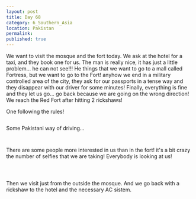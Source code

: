 ```yaml
---
layout: post
title: Day 68
category: 6_Southern_Asia
location: Pakistan
permalink: 
published: true
---
```


We want to visit the mosque and the fort today. We ask at the hotel for a taxi, and they book one for us. The man is really nice, it has just a little problem... he can not see!!! He things that we want to go to a mall called Fortress, but we want to go to the Fort! anyhow we end in a military controlled area of the city, they ask for our passports in a tense way and they disappear with our driver for some minutes! Finally, everything is fine and they let us go... go back because we are going on the wrong direction! We reach the Red Fort after hitting 2 rickshaws!

One following the rules!

<p><a
href="https://lh3.googleusercontent.com/Blc8tej2d-3yO0e2nZYtYUGQzxaXaHSuN9M_soQOt0fk6bsxNla52wcD8osbA14s9sX_JQc_5RiddZfwKYolHNd_koNEGb0EZ9mUn-ts8lRLdmOmVCPokKTzC2EDYSZtKSmw-w8XC5bT1IEzodCQmBSEFj4ViVsX9RZPmZjdJ9djQzt3lz69scVffX-CzX8ilRl7kzt_RtQ1Xl7sODfUR5l_jOEAqeNygKz8bxs1Esp76S-KwtQTbyAA5R_Y8WdiVsIINTolkw6fCxo9GjtdZ_ZdD_iAPyAv_h8xwssnYLoHZJjIhkNwgIPkqktV8er-UMffJhEHgPtd2i5QTkR3cdxGt7022mSkJdqtRzq-2YnsKf8ZeoLYBEEiSGH54xD0WmrRISdedUWlp8BK5C1oyPecv5tQVkPxEIFh_LzQh5aEmczKMR2AxaaTdtds6b21x78CqS2cIBmX8LRZXlMKAQczlUZ0-2fUryBg3vIOfxE4h0E3G1Nv4iadqwSCuU7ssXQgS0dvVTxYkjflAITlRT7RKMnAqlxZbaBL-NvpUNb60gy9hMfXaXE4PIYkR-YhT-HhGVvJ4qYeilnWu1TY0YyBCyuxtpYFfjNdpe_PY1rz8ne24k4yqWdfAb16IPlrLf_Z-7XyMuhZZ_S9z9Do0XVfWUOpDQ9pZRT56CQ98p_UvunxzfMK5WkJ-w=w1044-h783-no"><img 
src="https://lh3.googleusercontent.com/Blc8tej2d-3yO0e2nZYtYUGQzxaXaHSuN9M_soQOt0fk6bsxNla52wcD8osbA14s9sX_JQc_5RiddZfwKYolHNd_koNEGb0EZ9mUn-ts8lRLdmOmVCPokKTzC2EDYSZtKSmw-w8XC5bT1IEzodCQmBSEFj4ViVsX9RZPmZjdJ9djQzt3lz69scVffX-CzX8ilRl7kzt_RtQ1Xl7sODfUR5l_jOEAqeNygKz8bxs1Esp76S-KwtQTbyAA5R_Y8WdiVsIINTolkw6fCxo9GjtdZ_ZdD_iAPyAv_h8xwssnYLoHZJjIhkNwgIPkqktV8er-UMffJhEHgPtd2i5QTkR3cdxGt7022mSkJdqtRzq-2YnsKf8ZeoLYBEEiSGH54xD0WmrRISdedUWlp8BK5C1oyPecv5tQVkPxEIFh_LzQh5aEmczKMR2AxaaTdtds6b21x78CqS2cIBmX8LRZXlMKAQczlUZ0-2fUryBg3vIOfxE4h0E3G1Nv4iadqwSCuU7ssXQgS0dvVTxYkjflAITlRT7RKMnAqlxZbaBL-NvpUNb60gy9hMfXaXE4PIYkR-YhT-HhGVvJ4qYeilnWu1TY0YyBCyuxtpYFfjNdpe_PY1rz8ne24k4yqWdfAb16IPlrLf_Z-7XyMuhZZ_S9z9Do0XVfWUOpDQ9pZRT56CQ98p_UvunxzfMK5WkJ-w=w1044-h783-no" alt=""></a></p>

Some Pakistani way of driving...

<p><a
href="https://lh3.googleusercontent.com/52dqg4zu6HNt7SSufYTJwijmy-1eKbeAYvb7WLtTBqS5VLi-7tsLcxWHgKdib5s2c1d-dcgunVGYZZN7rcTN_jUU8-Sg9s9S3OG_ZwJuguyZXGsoRwZP4WPYhQTFg3muG2ioDIQu5jwIi5t7K7f-gIroMGuSYqlE96CqLkjl-8JXzMnmcLu4LWFtPMnspX_gjZ1-T2jNw5AWg6C1JgDFpCCNqQtkwC2wHxGXsWcLYh7HqpXSRzCdGcbm4mJsLqNgeqNlg8Ah2_jivcVNoSTX7mc9RcL1xKvAS84UNOc5HLDTOXJgr3XnLieHM1FCVB54CuoWg9qRbAEnlXLZaACSLpfBee-etrgPphw4MwP3G8MHnbkSeD8YNiwgW4jtXq2uFZEmVkw4rvRxZeL7lGfIYQ3BKLginjXMw61ZSGDuPm716ptGC0rJmJ5XxBsdXGsFxApnhN_oRC1jh7BcdBCH68c5USgRbOm9f5VNhz3l3-Xm7rcdTjah3gZLrSbM_EMsxhE7vFTubktYVisPTm4wQ216_QnixPYllmCjehJt_oMiKNUBH3NMKNZjw3RX6KfbYQqnPCfQ9b478mXbshW4N0EoMnfZDcXlBuDT1yUkWBjmVD7_HzPUyibM8eMnvfs-7c3TGQu87pERo6QiA0-dDJUrQUtWF9J_wdUnxyHapFRWjC7lZdLUbstO2w=w1044-h783-no"><img 
src="https://lh3.googleusercontent.com/52dqg4zu6HNt7SSufYTJwijmy-1eKbeAYvb7WLtTBqS5VLi-7tsLcxWHgKdib5s2c1d-dcgunVGYZZN7rcTN_jUU8-Sg9s9S3OG_ZwJuguyZXGsoRwZP4WPYhQTFg3muG2ioDIQu5jwIi5t7K7f-gIroMGuSYqlE96CqLkjl-8JXzMnmcLu4LWFtPMnspX_gjZ1-T2jNw5AWg6C1JgDFpCCNqQtkwC2wHxGXsWcLYh7HqpXSRzCdGcbm4mJsLqNgeqNlg8Ah2_jivcVNoSTX7mc9RcL1xKvAS84UNOc5HLDTOXJgr3XnLieHM1FCVB54CuoWg9qRbAEnlXLZaACSLpfBee-etrgPphw4MwP3G8MHnbkSeD8YNiwgW4jtXq2uFZEmVkw4rvRxZeL7lGfIYQ3BKLginjXMw61ZSGDuPm716ptGC0rJmJ5XxBsdXGsFxApnhN_oRC1jh7BcdBCH68c5USgRbOm9f5VNhz3l3-Xm7rcdTjah3gZLrSbM_EMsxhE7vFTubktYVisPTm4wQ216_QnixPYllmCjehJt_oMiKNUBH3NMKNZjw3RX6KfbYQqnPCfQ9b478mXbshW4N0EoMnfZDcXlBuDT1yUkWBjmVD7_HzPUyibM8eMnvfs-7c3TGQu87pERo6QiA0-dDJUrQUtWF9J_wdUnxyHapFRWjC7lZdLUbstO2w=w1044-h783-no" alt=""></a></p>

<p><a
href="https://lh3.googleusercontent.com/Y91xGpEjBZOllULQCLYxbY__P375ilJXWb9YBMeIY0Pj5JsMeyHSlpIWlwM2T5l7MVULpZMwQijn30VDQBaixf3ghenhZellbON33qdVRhyzJRaF4OLqDmMenR4L5Ug7Sl0pr59DkWupPidvf3ugIXJEYYQJRy8Cu0R7FnW4mpdHnRJ5187BMNBRvUBRlSD3aLRBSjMo-v0YBaCo5zCkgVRLR4hZJHKezcaCEatty7o-ndVfvtw9nUHhl5xKfpAPS6TrGB2Nfv4FHUcAKyMNrSiAgRRBiwSqtbx8oCwVL23ylIZnSk0lKFJMaU60W8TesKkjzl5V9ktP3xRw5gmnSibFGrmLmCNm2phfWznTc00yDLYQ78QbSSRhwjO0r2dunvuJWslFA_B_-9aTGKYIs5SHcey7gJE3QBlbVk-fsey_V_Zf5SsSoH5SZm6fQrbNnM9aAJRT3D0uRRBp-3vJ3lfHafEuxUaqtKLFmpMzhP6SPm4FlTk0ws_ZYt9uzY0gjgv4WYm1CAFuy9OY8UqqL0Ciqe4ABFL21sgiZfteHShchmnYL71M7x8KyAYSa8R09mjud-5vxpC8xjzXWw9yZZQv42SNHqrYHoQj63V8YbvsZjE1AkKnyJmqR8HX4Rrsflsyc-TS7GBMmUzYHI-rlqs1uwCEWBg3DGpK5AZeB8mXc0XE1j6lGbFZPg=w1044-h783-no"><img 
src="https://lh3.googleusercontent.com/Y91xGpEjBZOllULQCLYxbY__P375ilJXWb9YBMeIY0Pj5JsMeyHSlpIWlwM2T5l7MVULpZMwQijn30VDQBaixf3ghenhZellbON33qdVRhyzJRaF4OLqDmMenR4L5Ug7Sl0pr59DkWupPidvf3ugIXJEYYQJRy8Cu0R7FnW4mpdHnRJ5187BMNBRvUBRlSD3aLRBSjMo-v0YBaCo5zCkgVRLR4hZJHKezcaCEatty7o-ndVfvtw9nUHhl5xKfpAPS6TrGB2Nfv4FHUcAKyMNrSiAgRRBiwSqtbx8oCwVL23ylIZnSk0lKFJMaU60W8TesKkjzl5V9ktP3xRw5gmnSibFGrmLmCNm2phfWznTc00yDLYQ78QbSSRhwjO0r2dunvuJWslFA_B_-9aTGKYIs5SHcey7gJE3QBlbVk-fsey_V_Zf5SsSoH5SZm6fQrbNnM9aAJRT3D0uRRBp-3vJ3lfHafEuxUaqtKLFmpMzhP6SPm4FlTk0ws_ZYt9uzY0gjgv4WYm1CAFuy9OY8UqqL0Ciqe4ABFL21sgiZfteHShchmnYL71M7x8KyAYSa8R09mjud-5vxpC8xjzXWw9yZZQv42SNHqrYHoQj63V8YbvsZjE1AkKnyJmqR8HX4Rrsflsyc-TS7GBMmUzYHI-rlqs1uwCEWBg3DGpK5AZeB8mXc0XE1j6lGbFZPg=w1044-h783-no" alt=""></a></p>

There are some people more interested in us than in the fort! it's a bit crazy the number of selfies that we are taking! Everybody is looking at us!

 <p><a
href="https://lh3.googleusercontent.com/SGDr3h_avqUmlU2ZYzwmQWpxIU0NbIQ6X9hgAJ1XHXf81zvWpAi81UejbpEZW-XAk96m9kTCV8i9BeZIxVU9OqBEOWMVllQDYSROGTD4z7msSugpjviXhIezAO36cnlhR7J_KfJS625Para6aJbXHoawAiVPrDeWxKhOgMzhKZoTvaZ0ehqvPMcbYMfUfW77fkLhu1TIEHIkgP_tybJqbeDSJf6m-z7fMeeRec42r-7-9DA0PqKpPNpvtz0UyRTpOApoqsssgS7yOj-fifIw_REL9KjYa87iR7A323Te8rzaHeeelNYPXBB9x39VwSpTh60TqOT_4FhzsEOMMcO3stigiB6l6AGEtCHxHqqkAZwj7UQAt-r7cnsy_ZvvJ8NISZu9jY02bsXTd7rkThZie7iLcpG6aBD-6kVIB622YTrvQopmrEaLnFrBGd2jhGexMBr7zqFRnZfk3KDEjlM8zYnT-chLSJjEBw6sBpD70FbvJDOSq3_eaVZfjvwnIyboUqEEHPOt71w3WsiUSmSrz1sZ5t95jrLIOKnXvWJZcQBlRbmkcr_j7u_tUEFLyqJhR7xjIgBCNrDJTvdKwbX7gXS5OsCt_ZULNy6hKfIrMJ6Ln34X5zHtHEbFAk_xzNEE_X-4ZrCIxEwBvz8ZTAdHUc6nsK4z1ZH17z6slcXgQM9_ybhUaUlGPNM1Dg=w1044-h783-no"><img 
src="https://lh3.googleusercontent.com/SGDr3h_avqUmlU2ZYzwmQWpxIU0NbIQ6X9hgAJ1XHXf81zvWpAi81UejbpEZW-XAk96m9kTCV8i9BeZIxVU9OqBEOWMVllQDYSROGTD4z7msSugpjviXhIezAO36cnlhR7J_KfJS625Para6aJbXHoawAiVPrDeWxKhOgMzhKZoTvaZ0ehqvPMcbYMfUfW77fkLhu1TIEHIkgP_tybJqbeDSJf6m-z7fMeeRec42r-7-9DA0PqKpPNpvtz0UyRTpOApoqsssgS7yOj-fifIw_REL9KjYa87iR7A323Te8rzaHeeelNYPXBB9x39VwSpTh60TqOT_4FhzsEOMMcO3stigiB6l6AGEtCHxHqqkAZwj7UQAt-r7cnsy_ZvvJ8NISZu9jY02bsXTd7rkThZie7iLcpG6aBD-6kVIB622YTrvQopmrEaLnFrBGd2jhGexMBr7zqFRnZfk3KDEjlM8zYnT-chLSJjEBw6sBpD70FbvJDOSq3_eaVZfjvwnIyboUqEEHPOt71w3WsiUSmSrz1sZ5t95jrLIOKnXvWJZcQBlRbmkcr_j7u_tUEFLyqJhR7xjIgBCNrDJTvdKwbX7gXS5OsCt_ZULNy6hKfIrMJ6Ln34X5zHtHEbFAk_xzNEE_X-4ZrCIxEwBvz8ZTAdHUc6nsK4z1ZH17z6slcXgQM9_ybhUaUlGPNM1Dg=w1044-h783-no" alt=""></a></p>

<p><a
href="https://lh3.googleusercontent.com/8CYJLJ5PXDwWTPc9lhW03qFL4hxvhdrA_jTIpRBKAMv_6z3wC8oro7xKC1QMnnSNr88QWVwCzmvDqCeg5aMOEzJEbBbwL0AmDlRE3Sw87u6qOwXAUFuFMNOi2HHyYLMttUBfiKl1d2v4EypF7OyXSZpDyXNvWTgKuGtVrvIVYXQhroDOviXBJRC1K7c1mv8iDQ7VE4CT_dwAnIaUWTGhM5r0vwIZV0reQDtFZWQkGZJlX1bzS3ZOrD75zQcqRMgsM_MnrezBWcgOE5LxIJv0uwbT8HNEilC3ljyKY0aP4IjXsSwC8k3H905B0PuCp0FJEmWpwCfHAiII3dwwKOz4iX9ZcKKwVGeSLHFSOi377uaxCxyH5Go1fZiulp5YSQOTRoQ-a3_A4FyTfq6PcfkKu-RtX-E7tVtBtiOdt3nx3zA2zNlQUziEzYQPLGlKgL8viuwyolIfM8lk-TQyRW7DeJciCsclpfrF3W9xaSsL3eaPsQOrkbsGznaEgw4tOMdiHVjPQruhp3Hyga5-VSEtPIKMuzzPoUNUZfqAKlGRnpz2ybwbmVX3EMS4k-zYl4tUs9QHV5Xm3XSDjSZbTIjbgh0sGmSRNdQDdJ_S3F71VSdWwi__wnCOVyTHDSWXKfkWiAfLoTvFHGJFTwxk6hZVTXktLaTykHGn4sbLu0LDvV4ydrfruLCXz8j3ww=w835-h626-no"><img 
src="https://lh3.googleusercontent.com/8CYJLJ5PXDwWTPc9lhW03qFL4hxvhdrA_jTIpRBKAMv_6z3wC8oro7xKC1QMnnSNr88QWVwCzmvDqCeg5aMOEzJEbBbwL0AmDlRE3Sw87u6qOwXAUFuFMNOi2HHyYLMttUBfiKl1d2v4EypF7OyXSZpDyXNvWTgKuGtVrvIVYXQhroDOviXBJRC1K7c1mv8iDQ7VE4CT_dwAnIaUWTGhM5r0vwIZV0reQDtFZWQkGZJlX1bzS3ZOrD75zQcqRMgsM_MnrezBWcgOE5LxIJv0uwbT8HNEilC3ljyKY0aP4IjXsSwC8k3H905B0PuCp0FJEmWpwCfHAiII3dwwKOz4iX9ZcKKwVGeSLHFSOi377uaxCxyH5Go1fZiulp5YSQOTRoQ-a3_A4FyTfq6PcfkKu-RtX-E7tVtBtiOdt3nx3zA2zNlQUziEzYQPLGlKgL8viuwyolIfM8lk-TQyRW7DeJciCsclpfrF3W9xaSsL3eaPsQOrkbsGznaEgw4tOMdiHVjPQruhp3Hyga5-VSEtPIKMuzzPoUNUZfqAKlGRnpz2ybwbmVX3EMS4k-zYl4tUs9QHV5Xm3XSDjSZbTIjbgh0sGmSRNdQDdJ_S3F71VSdWwi__wnCOVyTHDSWXKfkWiAfLoTvFHGJFTwxk6hZVTXktLaTykHGn4sbLu0LDvV4ydrfruLCXz8j3ww=w835-h626-no" alt=""></a></p>

<p><a
href="https://lh3.googleusercontent.com/z7lxxvwjIHT43SJuYUQ4onTQA2-ymxymMuPXi5qVHpUm8S8sjQOKbfUZBM09cLkx4hxIvnx6S_OtNddPUWky75mUKA_I8lkANUQB4-rI1jZNF8omWELJ7--b0QjeR836eQS5_os3uQMr5LE2s5-Hb2LZeb-xolYvxgp7mMd80SclywcwdehZXJRt1Xp2P39IThSeXwbWprLG-66fNFF7cVoXHXHuQbXE6CmcX0WFKqG-bzS7cFzgQrBSu5_GWOsAxsyM35gNpotiDz3YA7eY-VAJR3PLoQLj4pgRQ1_6KB1GXZsV6bMd589Lu5PTwxMnZO5bfH4W7R4dm68VaZwQoQHa0MmX1ZZAjNIR6ZmcWk5SqMAFXgi9oKIOTg9FtKQWTbhSME7Ol0l0arNJCQZIgvFwnqQAi1YaOabgdD4kHCEuJDRTHEbRCtXgalI--lj3oZhwopMsF1z77lMRMqZj9wzsZ7NNcBQFtHIeRft-TB52Jc5B1_evrtx40m3l7h_0XrB_agoldJriNYRx_pQWiEy-sO68UTsr5Nd9YqbMcAiu-q6faOd-NC6ln09MOsxKVIdFr0Msn6Q1bRzSAJpsKngaP4uBkTODS-UoOcdqvH0B83uX_YGh9uZwV9FD0fwjbDBSo_kSB-x476MqWlBytHAZWLeDHihhHWxH0lHutsvirDssj-dVYwKT6g=w1044-h783-no"><img 
src="https://lh3.googleusercontent.com/z7lxxvwjIHT43SJuYUQ4onTQA2-ymxymMuPXi5qVHpUm8S8sjQOKbfUZBM09cLkx4hxIvnx6S_OtNddPUWky75mUKA_I8lkANUQB4-rI1jZNF8omWELJ7--b0QjeR836eQS5_os3uQMr5LE2s5-Hb2LZeb-xolYvxgp7mMd80SclywcwdehZXJRt1Xp2P39IThSeXwbWprLG-66fNFF7cVoXHXHuQbXE6CmcX0WFKqG-bzS7cFzgQrBSu5_GWOsAxsyM35gNpotiDz3YA7eY-VAJR3PLoQLj4pgRQ1_6KB1GXZsV6bMd589Lu5PTwxMnZO5bfH4W7R4dm68VaZwQoQHa0MmX1ZZAjNIR6ZmcWk5SqMAFXgi9oKIOTg9FtKQWTbhSME7Ol0l0arNJCQZIgvFwnqQAi1YaOabgdD4kHCEuJDRTHEbRCtXgalI--lj3oZhwopMsF1z77lMRMqZj9wzsZ7NNcBQFtHIeRft-TB52Jc5B1_evrtx40m3l7h_0XrB_agoldJriNYRx_pQWiEy-sO68UTsr5Nd9YqbMcAiu-q6faOd-NC6ln09MOsxKVIdFr0Msn6Q1bRzSAJpsKngaP4uBkTODS-UoOcdqvH0B83uX_YGh9uZwV9FD0fwjbDBSo_kSB-x476MqWlBytHAZWLeDHihhHWxH0lHutsvirDssj-dVYwKT6g=w1044-h783-no" alt=""></a></p>

Then we visit just from the outside the mosque. And we go back with a rickshaw to the hotel and the necessary AC sistem.

<p><a
href="https://lh3.googleusercontent.com/Be9tTH6V4ib-0MZVImUl5FAdQVjA9GZbER_BK-TnLLdgpoZstICqSNmgVE3UCkumrdHIiIVH117Bo_BU3S_p9za5qXVrW_jgP8eYLZmHvEplC4xWUCC887bHE2GoEAVplYq7smRuMd9PNB5VHmvecRfszRC1Pyo3hluMetjX2hcVQw0KfMIFUVVodOFwt23RFraWae0Y572i9TvlBtZggy_q2X0PKJEK8AD8NABxVwMyq8wyCSM8TjNfVc47eiHbE7gOPNvXhTD19MBA-1x4HrNo8ItsaOcOOfshqVk6A9-mmxzMLoYCX-jOlIC30fsdKuX0BNa8oRdU4pAMZk3pAhuRxDR7QLv_gvTlHQuoqMPgPQq1-45LKq7t_Tjb4fLVFsCUm_vNG3oAgfLRJdkK-uKDlpUsJQFcq5DPQjqCM0jZA_rklZMt81TxakmlTnOH7CgDP9EexEGxWbjlICL8RTqalnlysk13KniEglDppK_1nBFDflIVtHIQYdpvr-Da0otVxPBDS1Oh1MjqUdaVPnryR_y6pT1qkr40zu-0DB5riqAIjU82n0CXyiP-BMmxx08cZP2XMp11WX68IQRv1kawVU-Ewum0O7jA3Jka5CIYzPZ2jHJ_H_G6w6lzJCP2lZYJOvVnNeDAxXm2w5vQEzGocn7rA_q-hXFpav3ydluj6QTUPt6cGjfEBA=w835-h626-no"><img 
src="https://lh3.googleusercontent.com/Be9tTH6V4ib-0MZVImUl5FAdQVjA9GZbER_BK-TnLLdgpoZstICqSNmgVE3UCkumrdHIiIVH117Bo_BU3S_p9za5qXVrW_jgP8eYLZmHvEplC4xWUCC887bHE2GoEAVplYq7smRuMd9PNB5VHmvecRfszRC1Pyo3hluMetjX2hcVQw0KfMIFUVVodOFwt23RFraWae0Y572i9TvlBtZggy_q2X0PKJEK8AD8NABxVwMyq8wyCSM8TjNfVc47eiHbE7gOPNvXhTD19MBA-1x4HrNo8ItsaOcOOfshqVk6A9-mmxzMLoYCX-jOlIC30fsdKuX0BNa8oRdU4pAMZk3pAhuRxDR7QLv_gvTlHQuoqMPgPQq1-45LKq7t_Tjb4fLVFsCUm_vNG3oAgfLRJdkK-uKDlpUsJQFcq5DPQjqCM0jZA_rklZMt81TxakmlTnOH7CgDP9EexEGxWbjlICL8RTqalnlysk13KniEglDppK_1nBFDflIVtHIQYdpvr-Da0otVxPBDS1Oh1MjqUdaVPnryR_y6pT1qkr40zu-0DB5riqAIjU82n0CXyiP-BMmxx08cZP2XMp11WX68IQRv1kawVU-Ewum0O7jA3Jka5CIYzPZ2jHJ_H_G6w6lzJCP2lZYJOvVnNeDAxXm2w5vQEzGocn7rA_q-hXFpav3ydluj6QTUPt6cGjfEBA=w835-h626-no" alt=""></a></p>

<p><a
href="https://lh3.googleusercontent.com/iC-bOPvHc9-VN63NjduWGwt7mTvQjyCR0yUUp0qmEw72T3Vds7Hu9mbofm-pJU8wPwx7HdpCtVSsuQEEWPmfkQuXr13LKk8ukaANC8QIuUe-XRzQExBA8y22ZEELEY8dgpBvryQtPEVMxZIqpUqFYCYVTP1-BWfg3VTxEiKF6Qx8ALL4DfeOrax5iOSf0wyih8f-dyve7uprYX-mGB7jnnps_vPZxBLiRNw1EoDHBKUbogIAHVdv6rJJ-Ns1utzlYlTEFGt7R_GgBWWQXskSPFa5quNYwThH_C4sKotvko0u1oo31KgEnWkOcSOFypZ32MJbzu5uutCJsmfNzpl1zuY35DnwBmjIPoZnmPLeprGHuIIk2wTuOoODJHMLn81exVZHT7DnQDPiNGeSsjCdM2AgNYRMlZeoOx9U2wLz0PYCbHvrW39gilbmEngXL-roubHGDhUyd-C5TCdtGdN_u5rBAfovYNvpiqh6WMBhUshdARgWWNZy0sRtjAc94RnpariAeeawsU5oQRJHM-xWydna12cRecVqHS0_FNeEYy3W3sNcaAF8CNt45frNj3xnopUQt1HDogT6Eb0E-tokybe_ra2Pz4HPMUfF6ffdvKui5avM3U3i1aVygARXV1kwAp1Of_YvHW5gQcJYw9PRTG8wp6ad5mUUhLOkKj-0xtBm0kzPPxZZIHIOIw=w1044-h783-no"><img 
src="https://lh3.googleusercontent.com/iC-bOPvHc9-VN63NjduWGwt7mTvQjyCR0yUUp0qmEw72T3Vds7Hu9mbofm-pJU8wPwx7HdpCtVSsuQEEWPmfkQuXr13LKk8ukaANC8QIuUe-XRzQExBA8y22ZEELEY8dgpBvryQtPEVMxZIqpUqFYCYVTP1-BWfg3VTxEiKF6Qx8ALL4DfeOrax5iOSf0wyih8f-dyve7uprYX-mGB7jnnps_vPZxBLiRNw1EoDHBKUbogIAHVdv6rJJ-Ns1utzlYlTEFGt7R_GgBWWQXskSPFa5quNYwThH_C4sKotvko0u1oo31KgEnWkOcSOFypZ32MJbzu5uutCJsmfNzpl1zuY35DnwBmjIPoZnmPLeprGHuIIk2wTuOoODJHMLn81exVZHT7DnQDPiNGeSsjCdM2AgNYRMlZeoOx9U2wLz0PYCbHvrW39gilbmEngXL-roubHGDhUyd-C5TCdtGdN_u5rBAfovYNvpiqh6WMBhUshdARgWWNZy0sRtjAc94RnpariAeeawsU5oQRJHM-xWydna12cRecVqHS0_FNeEYy3W3sNcaAF8CNt45frNj3xnopUQt1HDogT6Eb0E-tokybe_ra2Pz4HPMUfF6ffdvKui5avM3U3i1aVygARXV1kwAp1Of_YvHW5gQcJYw9PRTG8wp6ad5mUUhLOkKj-0xtBm0kzPPxZZIHIOIw=w1044-h783-no" alt=""></a></p>